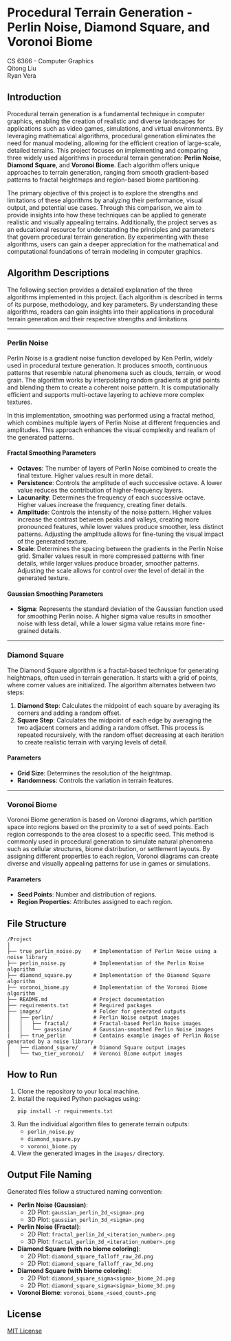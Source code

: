 # Procedural Terrain Generation - Perlin Noise, Diamond Square, and Voronoi Biome
CS 6366 - Computer Graphics  <br/>
Qitong Liu  
Ryan Vera


## Introduction
Procedural terrain generation is a fundamental technique in computer graphics, enabling the creation of realistic and diverse landscapes for applications such as video games, simulations, and virtual environments. By leveraging mathematical algorithms, procedural generation eliminates the need for manual modeling, allowing for the efficient creation of large-scale, detailed terrains. This project focuses on implementing and comparing three widely used algorithms in procedural terrain generation: **Perlin Noise**, **Diamond Square**, and **Voronoi Biome**. Each algorithm offers unique approaches to terrain generation, ranging from smooth gradient-based patterns to fractal heightmaps and region-based biome partitioning.

The primary objective of this project is to explore the strengths and limitations of these algorithms by analyzing their performance, visual output, and potential use cases. Through this comparison, we aim to provide insights into how these techniques can be applied to generate realistic and visually appealing terrains. Additionally, the project serves as an educational resource for understanding the principles and parameters that govern procedural terrain generation. By experimenting with these algorithms, users can gain a deeper appreciation for the mathematical and computational foundations of terrain modeling in computer graphics.

## Algorithm Descriptions
The following section provides a detailed explanation of the three algorithms implemented in this project. Each algorithm is described in terms of its purpose, methodology, and key parameters. By understanding these algorithms, readers can gain insights into their applications in procedural terrain generation and their respective strengths and limitations.

---

### Perlin Noise
Perlin Noise is a gradient noise function developed by Ken Perlin, widely used in procedural texture generation. It produces smooth, continuous patterns that resemble natural phenomena such as clouds, terrain, or wood grain. The algorithm works by interpolating random gradients at grid points and blending them to create a coherent noise pattern. It is computationally efficient and supports multi-octave layering to achieve more complex textures. 

In this implementation, smoothing was performed using a fractal method, which combines multiple layers of Perlin Noise at different frequencies and amplitudes. This approach enhances the visual complexity and realism of the generated patterns.

#### Fractal Smoothing Parameters
- **Octaves**: The number of layers of Perlin Noise combined to create the final texture. Higher values result in more detail.
- **Persistence**: Controls the amplitude of each successive octave. A lower value reduces the contribution of higher-frequency layers.
- **Lacunarity**: Determines the frequency of each successive octave. Higher values increase the frequency, creating finer details.
- **Amplitude**: Controls the intensity of the noise pattern. Higher values increase the contrast between peaks and valleys, creating more pronounced features, while lower values produce smoother, less distinct patterns. Adjusting the amplitude allows for fine-tuning the visual impact of the generated texture.
- **Scale**: Determines the spacing between the gradients in the Perlin Noise grid. Smaller values result in more compressed patterns with finer details, while larger values produce broader, smoother patterns. Adjusting the scale allows for control over the level of detail in the generated texture.

#### Gaussian Smoothing Parameters
- **Sigma**: Represents the standard deviation of the Gaussian function used for smoothing Perlin noise. 
    A higher sigma value results in smoother noise with less detail, while a lower sigma value retains more fine-grained details.

---

### Diamond Square
The Diamond Square algorithm is a fractal-based technique for generating heightmaps, often used in terrain generation. It starts with a grid of points, where corner values are initialized. The algorithm alternates between two steps:
1. **Diamond Step**: Calculates the midpoint of each square by averaging its corners and adding a random offset.
2. **Square Step**: Calculates the midpoint of each edge by averaging the two adjacent corners and adding a random offset.
This process is repeated recursively, with the random offset decreasing at each iteration to create realistic terrain with varying levels of detail.

#### Parameters
- **Grid Size**: Determines the resolution of the heightmap.
- **Randomness**: Controls the variation in terrain features.

---

### Voronoi Biome
Voronoi Biome generation is based on Voronoi diagrams, which partition space into regions based on the proximity to a set of seed points. Each region corresponds to the area closest to a specific seed. This method is commonly used in procedural generation to simulate natural phenomena such as cellular structures, biome distribution, or settlement layouts. By assigning different properties to each region, Voronoi diagrams can create diverse and visually appealing patterns for use in games or simulations.

#### Parameters
- **Seed Points**: Number and distribution of regions.
- **Region Properties**: Attributes assigned to each region.

## File Structure
```
/Project
│
├── true_perlin_noise.py    # Implementation of Perlin Noise using a noise library
├── perlin_noise.py         # Implementation of the Perlin Noise algorithm
├── diamond_square.py       # Implementation of the Diamond Square algorithm
├── voronoi_biome.py        # Implementation of the Voronoi Biome algorithm
├── README.md               # Project documentation
├── requirements.txt        # Required packages
├── images/                 # Folder for generated outputs
│   ├── perlin/             # Perlin Noise output images
│   │   ├── fractal/        # Fractal-based Perlin Noise images
│   │   └── gaussian/       # Gaussian-smoothed Perlin Noise images
|   ├── true_perlin         # Contains example images of Perlin Noise generated by a noise library 
│   ├── diamond_square/     # Diamond Square output images
│   └── two_tier_voronoi/   # Voronoi Biome output images
```

## How to Run
1. Clone the repository to your local machine.
2. Install the required Python packages using:
   ```
   pip install -r requirements.txt
   ```
3. Run the individual algorithm files to generate terrain outputs:
   - `perlin_noise.py`
   - `diamond_square.py`
   - `voronoi_biome.py`
4. View the generated images in the `images/` directory.

## Output File Naming
Generated files follow a structured naming convention:
- **Perlin Noise (Gaussian)**:
  - 2D Plot: `gaussian_perlin_2d_<sigma>.png`
  - 3D Plot: `gaussian_perlin_3d_<sigma>.png`
- **Perlin Noise (Fractal)**:
  - 2D Plot: `fractal_perlin_2d_<iteration_number>.png`
  - 3D Plot: `fractal_perlin_3d_<iteration_number>.png`
- **Diamond Square (with no biome coloring)**:
  - 2D Plot: `diamond_square_falloff_raw_2d.png`
  - 2D Plot: `diamond_square_falloff_raw_3d.png`
- **Diamond Square (with biome coloring)**:
  - 2D Plot: `diamond_square_sigma<sigma>_biome_2d.png`
  - 2D Plot: `diamond_square_sigma<sigma>_biome_3d.png`
- **Voronoi Biome**: `voronoi_biome_<seed_count>.png`

## License
[MIT License](LICENSE)
